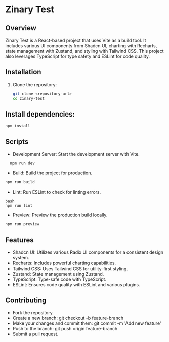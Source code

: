 # Zinary Test

## Overview

Zinary Test is a React-based project that uses Vite as a build tool. It includes various UI components from Shadcn UI, charting with Recharts, state management with Zustand, and styling with Tailwind CSS. This project also leverages TypeScript for type safety and ESLint for code quality.

## Installation

1. Clone the repository:
   ```bash
   git clone <repository-url>
   cd zinary-test

## Install dependencies:
```bash 
npm install
```
## Scripts

- Development Server: Start the development server with Vite.
``` bash
  npm run dev
```

- Build: Build the project for production.

```bash
npm run build
```

- Lint: Run ESLint to check for linting errors.
```
bash
npm run lint
```

- Preview: Preview the production build locally.

```bash
npm run preview
```

## Features

- Shadcn UI: Utilizes various Radix UI components for a consistent design system.
- Recharts: Includes powerful charting capabilities.
- Tailwind CSS: Uses Tailwind CSS for utility-first styling.
- Zustand: State management using Zustand.
- TypeScript: Type-safe code with TypeScript.
- ESLint: Ensures code quality with ESLint and various plugins.

## Contributing
- Fork the repository.
- Create a new branch: git checkout -b feature-branch
- Make your changes and commit them: git commit -m 'Add new feature'
- Push to the branch: git push origin feature-branch
- Submit a pull request.





